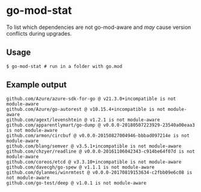 # go-mod-stat

To list which dependencies are not go-mod-aware and _may_ cause version conflicts during upgrades.

## Usage

```
$ go-mod-stat # run in a folder with go.mod
```

## Example output

```
github.com/Azure/azure-sdk-for-go @ v21.3.0+incompatible is not module-aware
github.com/Azure/go-autorest @ v10.15.4+incompatible is not module-aware
github.com/agext/levenshtein @ v1.2.1 is not module-aware
github.com/apparentlymart/go-dump @ v0.0.0-20180507223929-23540a00eaa3 is not module-aware
github.com/armon/circbuf @ v0.0.0-20150827004946-bbbad097214e is not module-aware
github.com/blang/semver @ v3.5.1+incompatible is not module-aware
github.com/chzyer/readline @ v0.0.0-20161106042343-c914be64f07d is not module-aware
github.com/coreos/etcd @ v3.3.10+incompatible is not module-aware
github.com/davecgh/go-spew @ v1.1.1 is not module-aware
github.com/dylanmei/winrmtest @ v0.0.0-20170819153634-c2fbb09e6c08 is not module-aware
github.com/go-test/deep @ v1.0.1 is not module-aware
```
